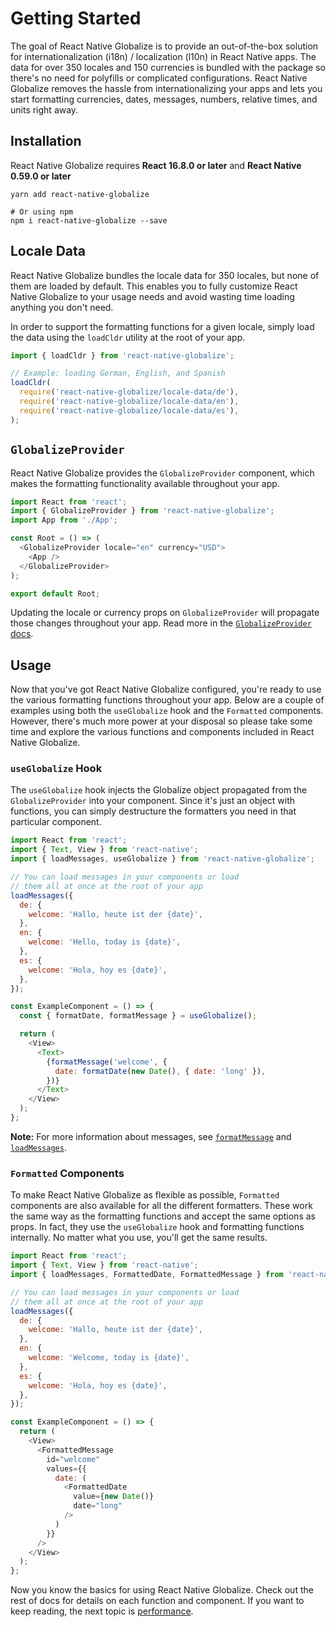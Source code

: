 # Getting Started

The goal of React Native Globalize is to provide an out-of-the-box solution for internationalization (i18n) / localization (l10n) in React Native apps. The data for over 350 locales and 150 currencies is bundled with the package so there's no need for polyfills or complicated configurations. React Native Globalize removes the hassle from internationalizing your apps and lets you start formatting currencies, dates, messages, numbers, relative times, and units right away.

## Installation

React Native Globalize requires **React 16.8.0 or later** and **React Native 0.59.0 or later**

```
yarn add react-native-globalize

# Or using npm
npm i react-native-globalize --save
```

## Locale Data

React Native Globalize bundles the locale data for 350 locales, but none of them are loaded by default. This enables you to fully customize React Native Globalize to your usage needs and avoid wasting time loading anything you don't need.

In order to support the formatting functions for a given locale, simply load the data using the `loadCldr` utility at the root of your app.

```js
import { loadCldr } from 'react-native-globalize';

// Example: loading German, English, and Spanish
loadCldr(
  require('react-native-globalize/locale-data/de'),
  require('react-native-globalize/locale-data/en'),
  require('react-native-globalize/locale-data/es'),
);
```

## `GlobalizeProvider`

React Native Globalize provides the `GlobalizeProvider` component, which makes the formatting functionality available throughout your app.

```js
import React from 'react';
import { GlobalizeProvider } from 'react-native-globalize';
import App from './App';

const Root = () => (
  <GlobalizeProvider locale="en" currency="USD">
    <App />
  </GlobalizeProvider>
);

export default Root;
```

Updating the locale or currency props on `GlobalizeProvider` will propagate those changes throughout your app. Read more in the [`GlobalizeProvider` docs](components/GlobalizeProvider.md).

## Usage

Now that you've got React Native Globalize configured, you're ready to use the various formatting functions throughout your app. Below are a couple of examples using both the `useGlobalize` hook and the `Formatted` components. However, there's much more power at your disposal so please take some time and explore the various functions and components included in React Native Globalize.

### `useGlobalize` Hook

The `useGlobalize` hook injects the Globalize object propagated from the `GlobalizeProvider` into your component. Since it's just an object with functions, you can simply destructure the formatters you need in that particular component.

```js
import React from 'react';
import { Text, View } from 'react-native';
import { loadMessages, useGlobalize } from 'react-native-globalize';

// You can load messages in your components or load
// them all at once at the root of your app
loadMessages({
  de: {
    welcome: 'Hallo, heute ist der {date}',
  },
  en: {
    welcome: 'Hello, today is {date}',
  },
  es: {
    welcome: 'Hola, hoy es {date}',
  },
});

const ExampleComponent = () => {
  const { formatDate, formatMessage } = useGlobalize();

  return (
    <View>
      <Text>
        {formatMessage('welcome', {
          date: formatDate(new Date(), { date: 'long' }),
        })}
      </Text>
    </View>
  );
};
```

**Note:** For more information about messages, see [`formatMessage`](api/formatMessage.md) and [`loadMessages`](api/utilities/md#loadmessage).

### `Formatted` Components

To make React Native Globalize as flexible as possible, `Formatted` components are also available for all the different formatters. These work the same way as the formatting functions and accept the same options as props. In fact, they use the `useGlobalize` hook and formatting functions internally. No matter what you use, you'll get the same results.

```js
import React from 'react';
import { Text, View } from 'react-native';
import { loadMessages, FormattedDate, FormattedMessage } from 'react-native-globalize';

// You can load messages in your components or load
// them all at once at the root of your app
loadMessages({
  de: {
    welcome: 'Hallo, heute ist der {date}',
  },
  en: {
    welcome: 'Welcome, today is {date}',
  },
  es: {
    welcome: 'Hola, hoy es {date}',
  },
});

const ExampleComponent = () => {
  return (
    <View>
      <FormattedMessage
        id="welcome"
        values={{
          date: (
            <FormattedDate
              value={new Date()}
              date="long"
            />
          )
        }}
      />
    </View>
  );
};
```

Now you know the basics for using React Native Globalize. Check out the rest of docs for details on each function and component. If you want to keep reading, the next topic is [performance](performance.md).
